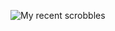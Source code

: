![My recent scrobbles](https://lastfm-recently-played.vercel.app/api?user=Dashz&count=3&footer_style=normal_stats)

